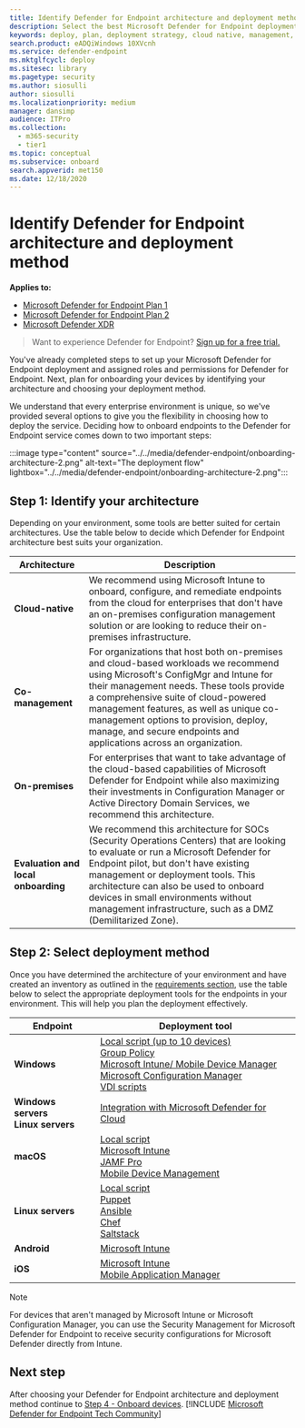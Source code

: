 ```yaml
---
title: Identify Defender for Endpoint architecture and deployment method
description: Select the best Microsoft Defender for Endpoint deployment strategy for your environment
keywords: deploy, plan, deployment strategy, cloud native, management, on prem, evaluation, onboarding, local, group policy, gp, endpoint manager, mem, intune
search.product: eADQiWindows 10XVcnh
ms.service: defender-endpoint
ms.mktglfcycl: deploy
ms.sitesec: library
ms.pagetype: security
ms.author: siosulli
author: siosulli
ms.localizationpriority: medium
manager: dansimp
audience: ITPro
ms.collection: 
  - m365-security
  - tier1
ms.topic: conceptual
ms.subservice: onboard
search.appverid: met150
ms.date: 12/18/2020
---
```


# Identify Defender for Endpoint architecture and deployment method

**Applies to:**

- [Microsoft Defender for Endpoint Plan 1](https://go.microsoft.com/fwlink/p/?linkid=2154037)
- [Microsoft Defender for Endpoint Plan 2](https://go.microsoft.com/fwlink/p/?linkid=2154037)
- [Microsoft Defender XDR](https://go.microsoft.com/fwlink/?linkid=2118804)

> Want to experience Defender for Endpoint? [Sign up for a free trial.](https://signup.microsoft.com/create-account/signup?products=7f379fee-c4f9-4278-b0a1-e4c8c2fcdf7e&ru=https://aka.ms/MDEp2OpenTrial?ocid=docs-wdatp-secopsdashboard-abovefoldlink)

You've already completed steps to set up your Microsoft Defender for Endpoint deployment and assigned roles and permissions for Defender for Endpoint. Next, plan for onboarding your devices by identifying your architecture and choosing your deployment method.

We understand that every enterprise environment is unique, so we've provided several options to give you the flexibility in choosing how to deploy the service. Deciding how to onboard endpoints to the Defender for Endpoint service comes down to two important steps:

:::image type="content" source="../../media/defender-endpoint/onboarding-architecture-2.png" alt-text="The deployment flow" lightbox="../../media/defender-endpoint/onboarding-architecture-2.png":::

## Step 1: Identify your architecture

Depending on your environment, some tools are better suited for certain architectures. Use the table below to decide which Defender for Endpoint architecture best suits your organization.

|Architecture |Description |
|---|---|
|**Cloud-native**| We recommend using Microsoft Intune to onboard, configure, and remediate endpoints from the cloud for enterprises that don't have an on-premises configuration management solution or are looking to reduce their on-premises infrastructure. |
|**Co-management**| For organizations that host both on-premises and cloud-based workloads we recommend using Microsoft's ConfigMgr and Intune for their management needs. These tools provide a comprehensive suite of cloud-powered management features, as well as unique co-management options to provision, deploy, manage, and secure endpoints and applications across an organization. |
|**On-premises**|For enterprises that want to take advantage of the cloud-based capabilities of Microsoft Defender for Endpoint while also maximizing their investments in Configuration Manager or Active Directory Domain Services, we recommend this architecture.|
|**Evaluation and local onboarding**|We recommend this architecture for SOCs (Security Operations Centers) that are looking to evaluate or run a Microsoft Defender for Endpoint pilot, but don't have existing management or deployment tools. This architecture can also be used to onboard devices in small environments without management infrastructure, such as a DMZ (Demilitarized Zone).|

## Step 2: Select deployment method

Once you have determined the architecture of your environment and have created an inventory as outlined in the [requirements section](../defender-endpoint/mde-planning-guide.md#requirements), use the table below to select the appropriate deployment tools for the endpoints in your environment. This will help you plan the deployment effectively.

|Endpoint|Deployment tool|
|---|---|
|**Windows**|[Local script (up to 10 devices)](configure-endpoints-script.md) <br>  [Group Policy](configure-endpoints-gp.md) <br>  [Microsoft Intune/ Mobile Device Manager](configure-endpoints-mdm.md) <br>   [Microsoft Configuration Manager](configure-endpoints-sccm.md) <br> [VDI scripts](configure-endpoints-vdi.md)|
|**Windows servers<br>Linux servers** | [Integration with Microsoft Defender for Cloud](azure-server-integration.md)
|**macOS**|[Local script](mac-install-manually.md) <br> [Microsoft Intune](mac-install-with-intune.md) <br> [JAMF Pro](mac-install-with-jamf.md) <br> [Mobile Device Management](mac-install-with-other-mdm.md)|
|**Linux servers**|[Local script](linux-install-manually.md) <br> [Puppet](linux-install-with-puppet.md) <br> [Ansible](linux-install-with-ansible.md) <br> [Chef](linux-deploy-defender-for-endpoint-with-chef.md)<br> [Saltstack](linux-install-with-saltack.md)|
|**Android**|[Microsoft Intune](android-intune.md)|
|**iOS**|[Microsoft Intune](ios-install.md) <br> [Mobile Application Manager](ios-install-unmanaged.md) |

>[!Note]
> For devices that aren't managed by Microsoft Intune or Microsoft Configuration Manager, you can use the Security Management for Microsoft Defender for Endpoint to receive security configurations for Microsoft Defender directly from Intune.

## Next step

After choosing your Defender for Endpoint architecture and deployment method continue to [Step 4 - Onboard devices](onboarding.md).
[!INCLUDE [Microsoft Defender for Endpoint Tech Community](../../includes/defender-mde-techcommunity.md)]

